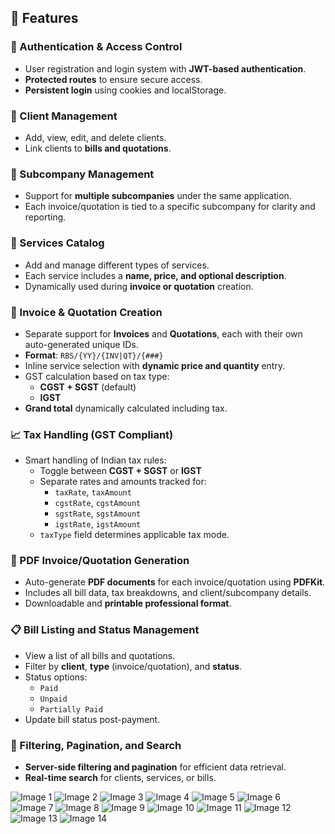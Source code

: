 ## 🚀 Features

### 🔐 Authentication & Access Control
- User registration and login system with **JWT-based authentication**.
- **Protected routes** to ensure secure access.
- **Persistent login** using cookies and localStorage.

### 👥 Client Management
- Add, view, edit, and delete clients.
- Link clients to **bills and quotations**.

### 🏢 Subcompany Management
- Support for **multiple subcompanies** under the same application.
- Each invoice/quotation is tied to a specific subcompany for clarity and reporting.

### 🧾 Services Catalog
- Add and manage different types of services.
- Each service includes a **name, price, and optional description**.
- Dynamically used during **invoice or quotation** creation.

### 📄 Invoice & Quotation Creation
- Separate support for **Invoices** and **Quotations**, each with their own auto-generated unique IDs.
- **Format**: `RBS/{YY}/{INV|QT}/{###}`
- Inline service selection with **dynamic price and quantity** entry.
- GST calculation based on tax type:
  - **CGST + SGST** (default)
  - **IGST**
- **Grand total** dynamically calculated including tax.

### 📈 Tax Handling (GST Compliant)
- Smart handling of Indian tax rules:
  - Toggle between **CGST + SGST** or **IGST**
  - Separate rates and amounts tracked for:
    - `taxRate`, `taxAmount`
    - `cgstRate`, `cgstAmount`
    - `sgstRate`, `sgstAmount`
    - `igstRate`, `igstAmount`
  - `taxType` field determines applicable tax mode.

### 📃 PDF Invoice/Quotation Generation
- Auto-generate **PDF documents** for each invoice/quotation using **PDFKit**.
- Includes all bill data, tax breakdowns, and client/subcompany details.
- Downloadable and **printable professional format**.

### 📋 Bill Listing and Status Management
- View a list of all bills and quotations.
- Filter by **client**, **type** (invoice/quotation), and **status**.
- Status options:
  - `Paid`
  - `Unpaid`
  - `Partially Paid`
- Update bill status post-payment.

### 🔎 Filtering, Pagination, and Search
- **Server-side filtering and pagination** for efficient data retrieval.
- **Real-time search** for clients, services, or bills.

![Image 1](images/image1.png)
![Image 2](images/image2.png)
![Image 3](images/image3.png)
![Image 4](images/image4.png)
![Image 5](images/image5.png)
![Image 6](images/image6.png)
![Image 7](images/image7.png)
![Image 8](images/image8.png)
![Image 9](images/image9.png)
![Image 10](images/image10.png)
![Image 11](images/image11.png)
![Image 12](images/image12.png)
![Image 13](images/image13.png)
![Image 14](images/image14.png)
